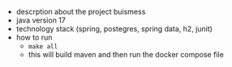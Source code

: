 - descrption about the project buismess
- java version 17
- technology stack (spring, postegres, spring data, h2, junit)
- how to run
  - `make all`
  - this will build maven and then run the docker compose file
